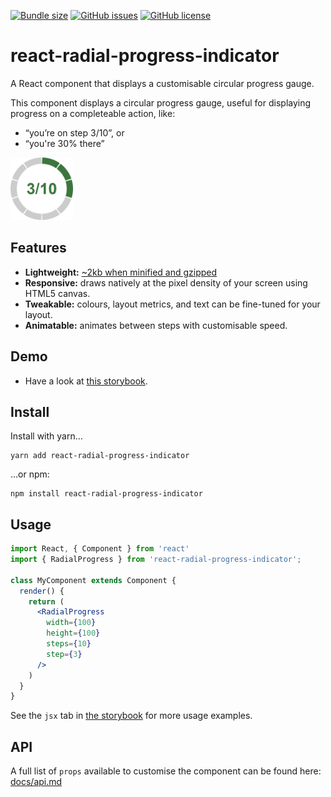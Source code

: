[![Bundle size](https://img.shields.io/bundlephobia/minzip/react-radial-progress-indicator.svg)](https://bundlephobia.com/result?p=react-radial-progress-indicator)
[![GitHub issues](https://img.shields.io/github/issues/twisty/react-radial-progress-indicator.svg)](https://github.com/twisty/react-radial-progress-indicator/issues)
[![GitHub license](https://img.shields.io/github/license/twisty/react-radial-progress-indicator.svg)](https://github.com/twisty/react-radial-progress-indicator/blob/master/LICENSE)

# react-radial-progress-indicator

A React component that displays a customisable circular progress gauge.

This component displays a circular progress gauge, useful for displaying progress on a completeable action, like:

* “you’re on step 3/10”, or 
* “you're 30% there”

<img alt="3/10" src="docs/example.png" width="100" height="100" />

## Features

* **Lightweight:** [~2kb when minified and gzipped](https://bundlephobia.com/result?p=react-radial-progress-indicator)
* **Responsive:** draws natively at the pixel density of your screen using HTML5 canvas.
* **Tweakable:** colours, layout metrics, and text can be fine-tuned for your layout.
* **Animatable:** animates between steps with customisable speed.

## Demo

* Have a look at [this storybook](https://twisty.github.io/react-radial-progress-indicator/).

## Install

Install with yarn…

```
yarn add react-radial-progress-indicator
```

…or npm:

```
npm install react-radial-progress-indicator
```

## Usage

```jsx
import React, { Component } from 'react'
import { RadialProgress } from 'react-radial-progress-indicator';

class MyComponent extends Component {
  render() {
    return (
      <RadialProgress
        width={100}
        height={100}
        steps={10}
        step={3}
      />
    )
  }
}
```

See the `jsx` tab in [the storybook](https://twisty.github.io/react-radial-progress-indicator/) for more usage examples.

## API

A full list of `props` available to customise the component can be found here: [docs/api.md](docs/api.md)
